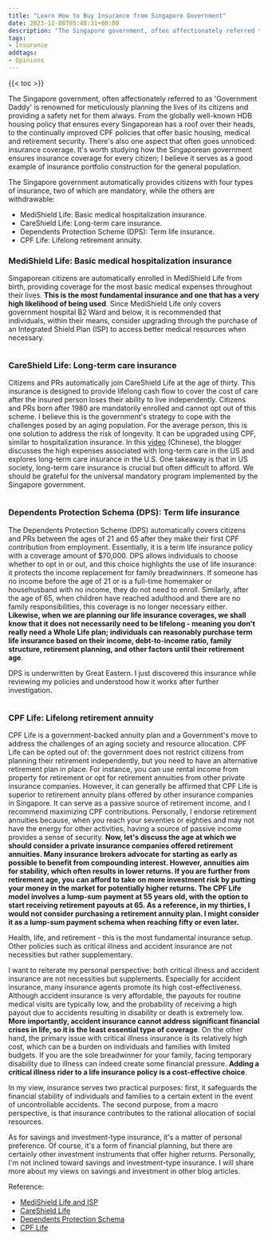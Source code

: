 ```yaml
---
title: "Learn How to Buy Insurance from Singapore Government"
date: 2023-12-08T05:48:31+08:00
description: "The Singapore government, often affectionately referred to as 'Government Daddy' is renowned for meticulously planning the lives of its citizens and providing a safety net for them always. From the globally well-known HDB housing policy that ensures every Singaporean has a roof over their heads, to the continually improved CPF policies that offer basic housing, medical and retirement security. There's also one aspect that often goes unnoticed: insurance coverage. It's worth studying how the Singaporean government ensures insurance coverage for every citizen; I believe it serves as a good example of insurance portfolio construction for the general population."
tags: 
- Insurance
addtags:
- Opinions
---
```


{{< toc >}}

The Singapore government, often affectionately referred to as 'Government Daddy' is renowned for meticulously planning the lives of its citizens and providing a safety net for them always. From the globally well-known HDB housing policy that ensures every Singaporean has a roof over their heads, to the continually improved CPF policies that offer basic housing, medical and retirement security. There's also one aspect that often goes unnoticed: insurance coverage. It's worth studying how the Singaporean government ensures insurance coverage for every citizen; I believe it serves as a good example of insurance portfolio construction for the general population.

The Singapore government automatically provides citizens with four types of insurance, two of which are mandatory, while the others are withdrawable:

- MediShield Life: Basic medical hospitalization insurance.
- CareShield Life: Long-term care insurance.
- Dependents Protection Scheme (DPS): Term life insurance.
- CPF Life: Lifelong retirement annuity.

### MediShield Life: Basic medical hospitalization insurance

Singaporean citizens are automatically enrolled in MediShield Life from birth, providing coverage for the most basic medical expenses throughout their lives. **This is the most fundamental insurance and one that has a very high likelihood of being used**. Since MediShield Life only covers government hospital B2 Ward and below, it is recommended that individuals, within their means, consider upgrading through the purchase of an Integrated Shield Plan (ISP) to access better medical resources when necessary.

<div>
    <span class="image fit" style="max-width: 400px;"><img src="https://s3.ap-southeast-1.amazonaws.com/littlecheesecake.me/money.sense/gov_insurance/gov_insurance_medishield.png" alt="" /></span>
</div>

### CareShield Life: Long-term care insurance

Citizens and PRs automatically join CareShield Life at the age of thirty. This insurance is designed to provide lifelong cash flow to cover the cost of care after the insured person loses their ability to live independently. Citizens and PRs born after 1980 are mandatorily enrolled and cannot opt out of this scheme. I believe this is the government's strategy to cope with the challenges posed by an aging population. For the average person, this is one solution to address the risk of longevity. It can be upgraded using CPF, similar to hospitalization insurance. In this [video](https://www.youtube.com/watch?v=-nqSEUA7ZLk&t=339s) (Chinese), the blogger discusses the high expenses associated with long-term care in the US and explores long-term care insurance in the U.S. One takeaway is that in US society, long-term care insurance is crucial but often difficult to afford. We should be grateful for the universal mandatory program implemented by the Singapore government.

<div>
    <span class="image fit" style="max-width: 400px;"><img src="https://s3.ap-southeast-1.amazonaws.com/littlecheesecake.me/money.sense/gov_insurance/gov_insurance_careshield.png" alt="" /></span>
</div>

### Dependents Protection Schema (DPS): Term life insurance

The Dependents Protection Scheme (DPS) automatically covers citizens and PRs between the ages of 21 and 65 after they make their first CPF contribution from employment. Essentially, it is a term life insurance policy with a coverage amount of $70,000. DPS allows individuals to choose whether to opt in or out, and this choice highlights the use of life insurance: it protects the income replacement for family breadwinners. If someone has no income before the age of 21 or is a full-time homemaker or househusband with no income, they do not need to enroll. Similarly, after the age of 65, when children have reached adulthood and there are no family responsibilities, this coverage is no longer necessary either. **Likewise, when we are planning our life insurance coverages, we shall know that it does not necessarily need to be lifelong - meaning you don't really need a Whole Life plan; individuals can reasonably purchase term life insurance based on their income, debt-to-income ratio, family structure, retirement planning, and other factors until their retirement age**. 

DPS is underwritten by Great Eastern. I just discovered this insurance while reviewing my policies and understood how it works after further investigation.

<div>
    <span class="image fit" style="max-width: 400px;"><img src="https://s3.ap-southeast-1.amazonaws.com/littlecheesecake.me/money.sense/gov_insurance/gov_insurance_dps.png" alt="" /></span>
</div>

### CPF Life: Lifelong retirement annuity 

CPF Life is a government-backed annuity plan and a Government's move to address the challenges of an aging society and resource allocation. CPF Life can be opted out of: the government does not restrict citizens from planning their retirement independently, but you need to have an alternative retirement plan in place. For instance, you can use rental income from property for retirement or opt for retirement annuities from other private insurance companies. However, it can generally be affirmed that CPF Life is superior to retirement annuity plans offered by other insurance companies in Singapore. It can serve as a passive source of retirement income, and I recommend maximizing CPF contributions. Personally, I endorse retirement annuities because, when you reach your seventies or eighties and may not have the energy for other activities, having a source of passive income provides a sense of security. **Now, let's discuss the age at which we should consider a private insurance companies offered retirement annuities. Many insurance brokers advocate for starting as early as possible to benefit from compounding interest. However, annuities aim for stability, which often results in lower returns. If you are further from retirement age, you can afford to take on more investment risk by putting your money in the market for potentially higher returns. The CPF Life model involves a lump-sum payment at 55 years old, with the option to start receiving retirement payouts at 65. As a reference, in my thirties, I would not consider purchasing a retirement annuity plan. I might consider it as a lump-sum payment schema when reaching fifty or even later.**

Health, life, and retirement - this is the most fundamental insurance setup. Other policies such as critical illness and accident insurance are not necessities but rather supplementary.

I want to reiterate my personal perspective: both critical illness and accident insurance are not necessities but supplements. Especially for accident insurance, many insurance agents promote its high cost-effectiveness. Although accident insurance is very affordable, the payouts for routine medical visits are typically low, and the probability of receiving a high payout due to accidents resulting in disability or death is extremely low. **More importantly, accident insurance cannot address significant financial crises in life, so it is the least essential type of coverage**. On the other hand, the primary issue with critical illness insurance is its relatively high cost, which can be a burden on individuals and families with limited budgets. If you are the sole breadwinner for your family, facing temporary disability due to illness can indeed create some financial pressure. **Adding a critical illness rider to a life insurance policy is a cost-effective choice**.

In my view, insurance serves two practical purposes: first, it safeguards the financial stability of individuals and families to a certain extent in the event of uncontrollable accidents. The second purpose, from a macro perspective, is that insurance contributes to the rational allocation of social resources.

As for savings and investment-type insurance, it's a matter of personal preference. Of course, it's a form of financial planning, but there are certainly other investment instruments that offer higher returns. Personally, I'm not inclined toward savings and investment-type insurance. I will share more about my views on savings and investment in other blog articles.

Reference:
- [MediShield Life and ISP](https://www.moh.gov.sg/healthcare-schemes-subsidies/medishield-life)
- [CareShield Life](https://www.careshieldlife.gov.sg/home.html)
- [Dependents Protection Schema](https://www.cpf.gov.sg/member/account-services/providing-for-your-loved-ones/insuring-to-protect-your-dependants)
- [CPF Life](https://www.cpf.gov.sg/member/retirement-income/monthly-payouts/cpf-life)